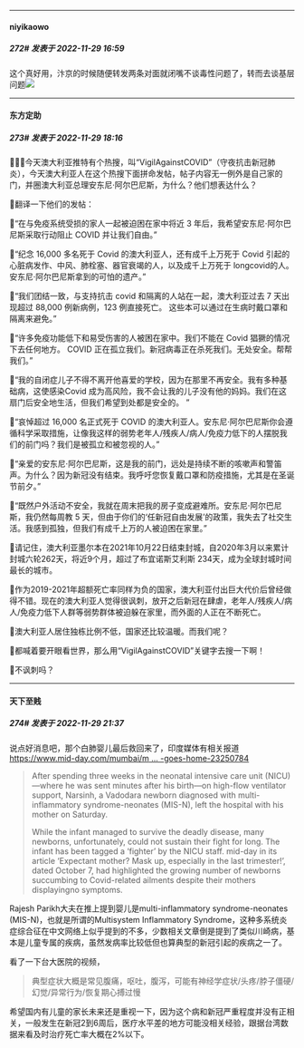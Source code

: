 

*****

####  niyikaowo  
##### 272#       发表于 2022-11-29 16:59

这个真好用，汴京的时候随便转发两条对面就闭嘴不谈毒性问题了，转而去谈基层问题<img src="https://static.saraba1st.com/image/smiley/face2017/067.png" referrerpolicy="no-referrer">



*****

####  东方定助  
##### 273#       发表于 2022-11-29 18:16

🔺🇦🇺今天澳大利亚推特有个热搜，叫“VigilAgainstCOVID”（守夜抗击新冠肺炎），今天澳大利亚人在这个热搜下面拼命发帖，帖子内容无一例外是自己家的门，并圈澳大利亚总理安东尼·阿尔巴尼斯，为什么？他们想表达什么？

🔺翻译一下他们的发帖：

🔹“在与免疫系统受损的家人一起被迫困在家中将近 3 年后，我希望安东尼·阿尔巴尼斯采取行动阻止 COVID 并让我们自由。”

🔹“纪念 16,000 多名死于 Covid 的澳大利亚人，还有成千上万死于 Covid 引起的心脏病发作、中风、肺栓塞、器官衰竭的人，以及成千上万死于 longcovid的人。安东尼·阿尔巴尼斯拿到的可怕的遗产。”

🔹“我们团结一致，与支持抗击 covid 和隔离的人站在一起，澳大利亚过去 7 天出现超过 88,000 例新病例，123 例直接死亡。 这些本可以通过在生病时戴口罩和隔离来避免。”

🔹“许多免疫功能低下和易受伤害的人被困在家中。我们不能在 Covid 猖獗的情况下去任何地方。 COVID 正在孤立我们。新冠病毒正在杀死我们。无处安全。帮帮我们。”

🔹“我的自闭症儿子不得不离开他喜爱的学校，因为在那里不再安全。我有多种基础病，这使感染Covid 成为高风险，我不会让我的儿子没有他的妈妈。我们在这扇门后安全地生活，但我们希望到处都是安全的。 ”

🔹“哀悼超过 16,000 名正式死于 COVID 的澳大利亚人。安东尼·阿尔巴尼斯你会遵循科学采取措施，让像我这样的弱势老年人/残疾人/病人/免疫力低下的人摆脱我们的前门吗？我们是被孤立和被忽视的人。”

🔹“亲爱的安东尼·阿尔巴尼斯，这是我的前门，远处是持续不断的咳嗽声和警笛声。为什么？因为新冠没有结束。我呼吁您恢复戴口罩和防疫措施，尤其是在圣诞节前夕。”

🔹“既然户外活动不安全，我就在周末把我的房子变成避难所。安东尼·阿尔巴尼斯，我仍然每周教 5 天，但由于你们的‘任新冠自由发展’的政策，我失去了社交生活。我感到孤独，但我们有成千上万的人被迫困在家里。”

🔺请记住，澳大利亚墨尔本在2021年10月22日结束封城，自2020年3月以来累计封城六轮262天，将近9个月，超过了布宜诺斯艾利斯 234天，成为全球封城时间最长的城市。

🔺作为2019-2021年超额死亡率同样为负的国家，澳大利亚付出巨大代价后曾经做得不错。现在的澳大利亚人觉得很讽刺，放开之后新冠在肆虐，老年人/残疾人/病人/免疫力低下人群等弱势群体被迫躲在家里，而外面的人正在不断死亡。

🔺澳大利亚人居住独栋比例不低，国家还比较温暖。而我们呢？

🔺都喊着要开眼看世界，那么用“VigilAgainstCOVID”关键字去搜一下啊！

🔺不讽刺吗？



*****

####  天下至贱  
##### 274#       发表于 2022-11-29 21:37

说点好消息吧，那个白肺婴儿最后救回来了，印度媒体有相关报道
[https://www.mid-day.com/mumbai/m ... -goes-home-23250784](https://www.mid-day.com/mumbai/mumbai-news/article/vadodara-baby-survives-covid-induced-scare-goes-home-23250784)
 <blockquote>After spending three weeks in the neonatal intensive care unit (NICU)—where he was sent minutes after his birth—on high-flow ventilator support, Narsinh, a Vadodara newborn diagnosed with multi-inflammatory syndrome-neonates (MIS-N), left the hospital with his mother on Saturday.

While the infant managed to survive the deadly disease, many newborns, unfortunately, could not sustain their fight for long. The infant has been tagged a ‘fighter’ by the NICU staff. mid-day in its article ‘Expectant mother? Mask up, especially in the last trimester!’, dated October 7, had highlighted the growing number of newborns succumbing to Covid-related ailments despite their mothers displayingno symptoms.</blockquote>

Rajesh Parikh大夫在推上提到婴儿是multi-inflammatory syndrome-neonates (MIS-N)，也就是所谓的Multisystem Inflammatory Syndrome，这种多系统炎症综合征在中文网络上似乎提到的不多，少数相关文章倒是提到了类似川崎病，基本是儿童专属的疾病，虽然发病率比较低但也算典型的新冠引起的疾病之一了。

看了一下台大医院的视频，
 <blockquote>典型症状大概是常见腹痛，呕吐，腹泻，可能有神经学症状/头疼/脖子僵硬/幻觉/异常行为/恢复期心搏过慢</blockquote>

希望国内有儿童的家长未来还是重视一下，因为这个病和新冠严重程度并没有正相关，一般发生在新冠2到6周后，医疗水平差的地方可能没相关经验，跟据台湾数据来看及时治疗死亡率大概在2%以下。

